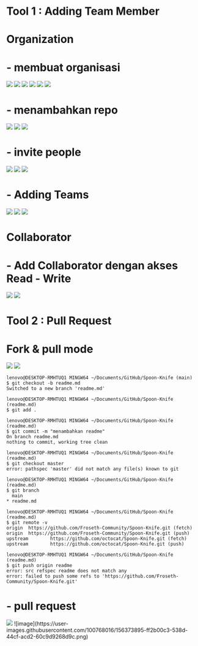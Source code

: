 # Tool 1 : Adding Team Member

# Organization
# - membuat organisasi
<img src ="img/1.jpg">
<img src ="img/2.jpg">
<img src ="img/3.jpg">
<img src ="img/4.jpg">
<img src ="img/5.jpg">
<img src ="img/6.jpg">

# - menambahkan repo
<img src ="img/7.jpg">
<img src ="img/8.jpg">
<img src ="img/9.jpg">

# - invite people
<img src ="img/10.jpg">
<img src ="img/11.jpg">
<img src ="img/12.jpg">

# - Adding Teams
<img src ="img/13.jpg">
<img src ="img/14.jpg">
<img src ="img/15.jpg">

# Collaborator
# - Add Collaborator dengan akses Read - Write
<img src ="img/16.jpg">
<img src ="img/17.jpg">

# Tool 2 : Pull Request
# Fork & pull mode
<img src ="img/18.jpg">
<img src ="img/19.jpg">

```
lenovo@DESKTOP-RMHTUQ1 MINGW64 ~/Documents/GitHub/Spoon-Knife (main)
$ git checkout -b readme.md
Switched to a new branch 'readme.md'

lenovo@DESKTOP-RMHTUQ1 MINGW64 ~/Documents/GitHub/Spoon-Knife (readme.md)
$ git add .

lenovo@DESKTOP-RMHTUQ1 MINGW64 ~/Documents/GitHub/Spoon-Knife (readme.md)
$ git commit -m "menambahkan readme"
On branch readme.md
nothing to commit, working tree clean

lenovo@DESKTOP-RMHTUQ1 MINGW64 ~/Documents/GitHub/Spoon-Knife (readme.md)
$ git checkout master
error: pathspec 'master' did not match any file(s) known to git

lenovo@DESKTOP-RMHTUQ1 MINGW64 ~/Documents/GitHub/Spoon-Knife (readme.md)
$ git branch
  main
* readme.md

lenovo@DESKTOP-RMHTUQ1 MINGW64 ~/Documents/GitHub/Spoon-Knife (readme.md)
$ git remote -v
origin  https://github.com/Froseth-Community/Spoon-Knife.git (fetch)
origin  https://github.com/Froseth-Community/Spoon-Knife.git (push)
upstream        https://github.com/octocat/Spoon-Knife.git (fetch)
upstream        https://github.com/octocat/Spoon-Knife.git (push)

lenovo@DESKTOP-RMHTUQ1 MINGW64 ~/Documents/GitHub/Spoon-Knife (readme.md)
$ git push origin readme
error: src refspec readme does not match any
error: failed to push some refs to 'https://github.com/Froseth-Community/Spoon-Knife.git'
```
# - pull request
<img src ="img/1.jpg">
![image](https://user-images.githubusercontent.com/100768016/156373895-ff2b00c3-538d-44cf-acd2-60c9d9268d9c.png)
